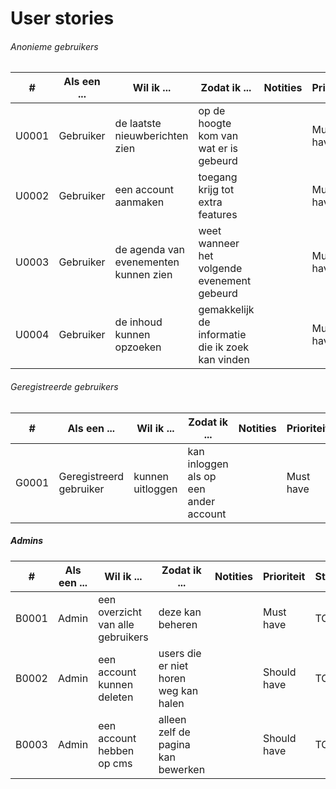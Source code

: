 # User stories

###### Anonieme gebruikers

| # | Als een ... | Wil ik ... | Zodat ik ... | Notities | Prioriteit | Status |
| ------ | ------ | ------ | ------ | ------ | ------ | ------ |
| U0001 | Gebruiker | de laatste nieuwberichten zien | op de hoogte kom van wat er is gebeurd | | Must have | TODO |
| U0002 | Gebruiker | een account aanmaken | toegang krijg tot extra features | | Must have | TODO |
| U0003 | Gebruiker | de agenda van evenementen kunnen zien | weet wanneer het volgende evenement gebeurd | | Must have | TODO |
| U0004 | Gebruiker | de inhoud kunnen opzoeken | gemakkelijk de informatie die ik zoek kan vinden | | Must have | TODO |



###### Geregistreerde gebruikers
| # | Als een ... | Wil ik ... | Zodat ik ... | Notities | Prioriteit | Status |
| ------ | ------ | ------ | ------ | ------ | ------ | ------ |
| G0001 | Geregistreerd gebruiker | kunnen uitloggen | kan inloggen als op een ander account | | Must have | TODO |


##### Admins
| # | Als een ... | Wil ik ... | Zodat ik ... | Notities | Prioriteit | Status |
| ------ | ------ | ------ | ------ | ------ | ------ | ------ |
| B0001 | Admin | een overzicht van alle gebruikers | deze kan beheren | | Must have | TODO |
| B0002 | Admin | een account kunnen deleten | users die er niet horen weg kan halen | | Should have | TODO |
| B0003 | Admin | een account hebben op cms | alleen zelf de pagina kan bewerken | | Should have | TODO |



